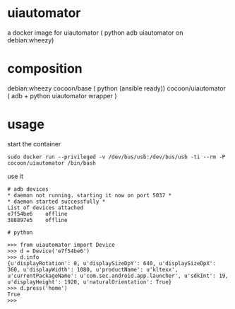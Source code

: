 uiautomator
===========

a docker image for uiautomator  ( python adb uiautomator on debian:wheezy)


composition
========
debian:wheezy
	cocoon/base ( python (ansible ready))
		cocoon/uiautomator ( adb + python uiautomator wrapper )



usage
=====

start the container

```
sudo docker run --privileged -v /dev/bus/usb:/dev/bus/usb -ti --rm -P  cocoon/uiautomator /bin/bash
```



use it

```
# adb devices
* daemon not running. starting it now on port 5037 *
* daemon started successfully *
List of devices attached
e7f54be6	offline
388897e5	offline

# python

>>> from uiautomator import Device
>>> d = Device('e7f54be6')
>>> d.info
{u'displayRotation': 0, u'displaySizeDpY': 640, u'displaySizeDpX': 360, u'displayWidth': 1080, u'productName': u'kltexx', u'currentPackageName': u'com.sec.android.app.launcher', u'sdkInt': 19, u'displayHeight': 1920, u'naturalOrientation': True}
>>> d.press('home')
True
>>>



```